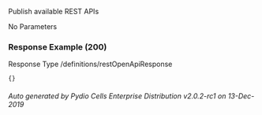 






 
Publish available REST APIs  


No Parameters



### Response Example (200)
Response Type /definitions/restOpenApiResponse

```
{}
```




###### Auto generated by Pydio Cells Enterprise Distribution v2.0.2-rc1 on 13-Dec-2019

